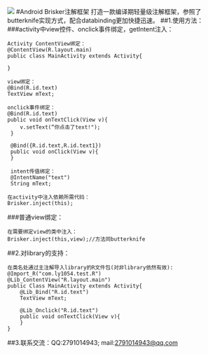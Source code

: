 [![](https://jitpack.io/v/ly1054/brisker.svg)](https://jitpack.io/#ly1054/brisker)
#Android Brisker注解框架
    打造一款编译期轻量级注解框架，参照了
    butterknife实现方式，配合databinding更加快捷迅速。
##1.使用方法：
###activity中view控件、onclick事件绑定，getIntent注入：

    Activity ContentView绑定：
    @ContentView(R.layout.main)
    public class MainActivity extends Activity{

    }

    view绑定：
    @Bind(R.id.text)
    TextView mText;

    onclick事件绑定：
    @Bind(R.id.text)
    public void onTextClick(View v){
        v.setText(“你点击了text!");
     }

     @Bind({R.id.text,R.id.text1})
     public void onClick(View v){
     }

     intent传值绑定：
     @IntentName("text")
     String mText;

    在activity中注入依赖所需代码：
    Brisker.inject(this);

###普通view绑定：

    在需要绑定view的类中注入：
    Brisker.inject(this,view);//方法同butterknife

##2.对library的支持：

    在类名处通过主注解导入library的R文件包(对非library依然有效):
    @Import_R("com.ly1054.test.R")
    @Lib_ContentView("R.layout.main")
    public Class MainActivity extends Activity{
        @Lib_Bind("R.id.text")
        TextView mText;

        @Lib_Onclick("R.id.text")
        public void onTextClick(View v){
        }
    }

##3.联系交流：QQ:2791014943;  mail:2791014943@qq.com

